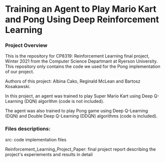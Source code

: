 # Training an Agent to Play Mario Kart and Pong Using Deep Reinforcement Learning

### Project Overview
This is the repository for CP8319: Reinforcement Learning final project, Winter 2021 from the Computer Science Departmant at Ryerson University. This repository only contains the code we used for the Pong implementation of our project.

Authors of this project: Albina Cako, Reginald McLean and Bartosz Kosakawski.

In this project, an agent was trained to play Super Mario Kart using Deep Q-Learning (DQN) algorithm (code is not included). 

The agent was also trained to play Pong game using Deep Q-Learning (DQN) and Double Deep Q-Learning (DDQN) algorithms (code is included).

### Files descriptions:

src: code implementation files

Reinforcement_Learning_Project_Paper: final project report describing the project's experiements and results in detail 


